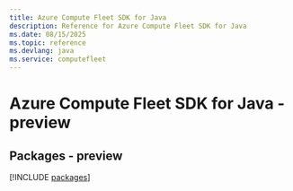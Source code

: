 ```yaml
---
title: Azure Compute Fleet SDK for Java
description: Reference for Azure Compute Fleet SDK for Java
ms.date: 08/15/2025
ms.topic: reference
ms.devlang: java
ms.service: computefleet
---
```

# Azure Compute Fleet SDK for Java - preview
## Packages - preview
[!INCLUDE [packages](compute-fleet-index.md)]
